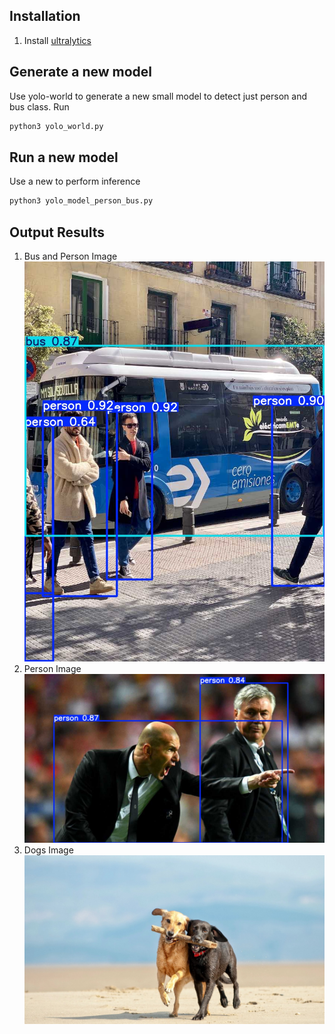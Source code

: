 ## Installation
1. Install [ultralytics](https://docs.ultralytics.com/quickstart/)
## Generate a new model
Use yolo-world to generate a new small model to detect just person and bus class. 
Run
```bash
python3 yolo_world.py
```
## Run a new model
Use a new to perform inference
``` bash
python3 yolo_model_person_bus.py
```

## Output Results
1. Bus and Person Image
![Bus and Person Image](images/results_bus.jpg)
2. Person Image
![Person Image](images/results_zidane.jpg)
3. Dogs Image
![Dogs Image](images/results_dogs.jpg)


